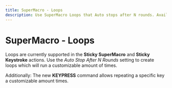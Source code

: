 ```yaml
---
title: SuperMacro - Loops
description: Use SuperMacro Loops that Auto stops after N rounds. Available for the Sticky SuperMacro and Sticky Keystroke action on your Elgato Stream Deck.
---
```


# SuperMacro - Loops
Loops are currently supported in the **Sticky SuperMacro** and **Sticky Keystroke** actions.
Use the *Auto Stop After N Rounds* setting to create loops which will run a customizable amount of times.

Additionally: The new **KEYPRESS** command allows repeating a specific key a customizable amount times.